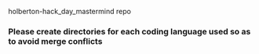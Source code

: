 holberton-hack_day_mastermind repo

### Please create directories for each coding language used so as to avoid merge conflicts 
###